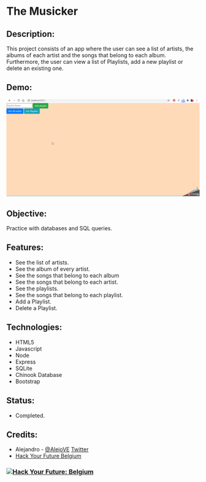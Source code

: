 # The Musicker

## Description:

This project consists of an app where the user can see a list of artists, the albums of each artist and the songs that belong to each album. Furthermore, the user can view a list of Playlists, add a new playlist or delete an existing one.

## Demo:

![alt text](client/img/2020-06-13_21h29_39.gif)

## Objective:

Practice with databases and SQL queries.

## Features:

- See the list of artists.
- See the album of every artist.
- See the songs that belong to each album
- See the songs that belong to each artist.
- See the playlists.
- See the songs that belong to each playlist.
- Add a Playlist.
- Delete a Playlist.

## Technologies:

- HTML5
- Javascript
- Node
- Express
- SQLite
- Chinook Database
- Bootstrap

## Status:

- Completed.

## Credits:

- Alejandro - [@AlejoVE](https://github.com/AlejoVE) [Twitter](https://twitter.com/AlejoVE_)
- [Hack Your Future Belgium](https://hackyourfuture.be/)

### <a href="https://hackyourfuture.be" target="_blank"><img src="https://user-images.githubusercontent.com/18554853/63941625-4c7c3d00-ca6c-11e9-9a76-8d5e3632fe70.jpg" width="100" height="100" alt="Hack Your Future: Belgium"></a>
